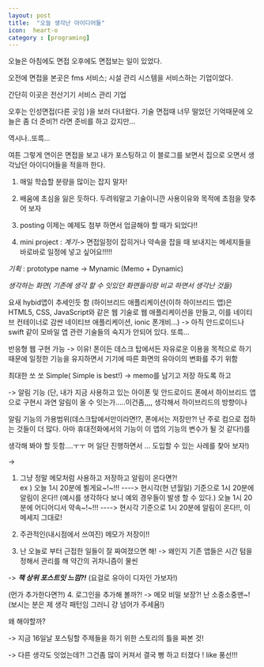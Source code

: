 ```yaml
---
layout: post
title:  "오늘 생각난 아이디어들"
icon:  heart-o
category : [programing]
---
```



 오늘은 아침에도 면접 오후에도 면접보는 일이 있었다.

 오전에 면접을 본곳은 fms 서비스; 시설 관리 시스템을 서비스하는 기업이었다.

 간단히  이곳은 전산기기 서비스 관리 기업

 오후는 인성면접(다른 곳임 )을 보러 다녀왔다. 기술 면접때 너무 떨었던 기억때문에 오늘은 좀 더 준비?! 라면 준비를 하고 갔지만...

 역시나..또륵...


여튼 그렇게 연이은 면접을 보고 내가 포스팅하고 이 블로그를 보면서 집으로 오면서 생각났던 아이디어들을 적을까 한다.

1. 매일 학습할 분량을 많이는 잡지 말자!
2. 배움에 초심을 잃은 듯하다. 두려워말고 기술이니깐 사용이유와 목적에 초점을 맞추어 보자
3. posting 이제는 예제도 첨부 하면서 업글해야 할 때가 되었다!!


4. mini project :
*계기*-> 면접일정이 잡히거나 약속을 잡을 때 보내지는 메세지들을 바로바로 일정에 넣고 싶어요!!!!!


*기획* : prototype name -> Mynamic (Memo + Dynamic)


*생각하는 화면( 기존에 생각 할 수 잇있던 화면들이랑 비교 하면서 생각난 것들)*

요새 hybid앱이 추세인듯 함 (하이브리드 애플리케이션(이하 하이브리드 앱)은 HTML5, CSS, JavaScript와 같은 웹 기술로 웹 애플리케이션을 만들고, 이를 네이티브 컨테이너로 감싼 네이티브 애플리케이션, ionic 폰개비...)
-> 아직 안드로이드나 swift 같이 모바일 앱 관련 기술들의 숙지가 안되어 있다. 또륵...

반응형 웹 구현 가능
-> 이유! 폰이든 데스크 탑에서든 자유로운 이용을 목적으로 하기 때문에 일정한 기능을 유지하면서 기기에 따른 화면의 유아이의 변화를 주기 위함

최대한 쏘 쏘 Simple( Simple is best!)
-> memo를 남기고 저장 하도록 하고

-> 알림 기능 (단, 내가 지금 사용하고 있는 아이폰 및 안드로이드 폰에서 하이브리드 앱으로 구현시 과연 알림이 올 수 잇는가.....이건좀,,,, 생각해서 하이브리드의 방향이나

알림 기능의 가용범위(데스크탑에서만이라면!?, 폰에서는 저장만?! 난 주로 컴으로 접하는 것들이 더 많다. 아마 휴대전화에서의 기능이 이 앱의 기능의 변수가 될 것 같다!)를

생각해 봐야 할 듯함....ㅜㅜ 머 일단 진행하면서 ... 도입할 수 있는 사례를 찾아 보자!)

->   

 1. 그냥 정말 메모처럼 사용하고 저장하고 알림이 온다면?!  
 ex ) 오늘 1시 20분에 뵐게요~!~!!! ----> 현시각(현 년월일) 기준으로 1시 20분에 알림이 온다!! (예시를 생각하다 보니 예외 경우들이 발생 할 수 있다.)
      오늘 1시 20분에 어디어디서 약속~!~!!! ----> 현시각 기준으로 1시 20분에 알림이 온다!!, 이 메세지 그대로!

 2. 주관적인(내시점에서 쓰여진) 메모가 저장이!!


 3. 난 오늘로 부터 근접한 일들이 잘 짜여졌으면 해!
  -> 왜인지 기존 앱들은 시간 텀을 정해서 관리를 해 약간의 귀차니즘이 물씬



  -> ***책 상위 포스트잇 느낌?!*** (요걸로 유아이 디자인 가보자!)

(먼가 추가한다면?!)
  4. 로그인을 추가해 볼까?!
  -> 메모 비밀 보장?! 난 소중소중맨~!(보시는 분은 제 생각 패턴임 그러니 걍 넘어가 주세욤!)  



왜 해야할까?

-> 지금 16일날 포스팅할 주제들을 하기 위한 스토리의 틀을 짜본 것!


-> 다른 생각도 잇었는데?! 그건좀 많이 커져서 결국 뻥 하고 터졌다 !  like 풍선!!!
